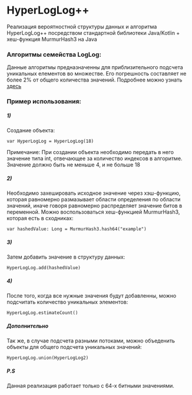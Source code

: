 # HyperLogLog++

Реализация вероятностной структуры данных и алгоритма HyperLogLog++ посредством стандартной библиотеки Java/Kotlin + хеш-функция MurmurHash3 на Java

### Алгоритмы семейства LogLog:
Данные алгоритмы предназначенны для приблизительного подсчета уникальных елементов во множестве. Его погрешность составляет не более 2% от общего количества значений. Подробнее можно узнать [здесь](https://static.googleusercontent.com/media/research.google.com/ru//pubs/archive/40671.pdf)

### Пример использования:

##### 1)
Создание объекта:
```
var HyperLogLog = HyperLogLog(18)
```
Примечание: При создании объекта необходимо передать в него значение типа int, отвечающее за количество индексов в алгоритме. Значение должно быть не меньше 4, и не больше 18

##### 2)
Необходимо захешировать исходное значение через хэш-функцию, которая равномерно размазывает области определения по области значений, иначе говоря равномерно распределяет значение битов в переменной. Можно воспользоваться хеш-функцией MurmurHash3, которая есть в сходниках:

```
var hashedValue: Long = MurmurHash3.hash64("example")
```

##### 3)
Затем добавить значение в структуру данных:
```
HyperLogLog.add(hashedValue)
```

##### 4)
После того, когда все нужные значения будут добавленны, можно подсчитать количество уникальных элементов:
```
HyperLogLog.estimateCount()
```

##### Дополнительно
Так же, в случае подсчета разными потоками, можно объеденить объекты для общего подсчета уникальных значений:
```
HyperLogLog.union(HyperLogLog2)
```
##### P.S
Данная реализация работает только с 64-х битными значениями. 

